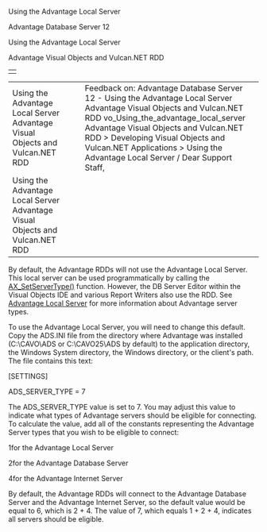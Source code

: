 Using the Advantage Local Server




Advantage Database Server 12  

Using the Advantage Local Server

Advantage Visual Objects and Vulcan.NET RDD

|  |
| --- |
|  |

|  |  |  |  |  |
| --- | --- | --- | --- | --- |
| Using the Advantage Local Server  Advantage Visual Objects and Vulcan.NET RDD |  |  | Feedback on: Advantage Database Server 12 - Using the Advantage Local Server Advantage Visual Objects and Vulcan.NET RDD vo\_Using\_the\_advantage\_local\_server Advantage Visual Objects and Vulcan.NET RDD > Developing Visual Objects and Vulcan.NET Applications > Using the Advantage Local Server / Dear Support Staff, |  |
| Using the Advantage Local Server  Advantage Visual Objects and Vulcan.NET RDD |  |  |  |  |

By default, the Advantage RDDs will not use the Advantage Local Server. This local server can be used programmatically by calling the [AX\_SetServerType()](vo_ax_setservertype.htm) function. However, the DB Server Editor within the Visual Objects IDE and various Report Writers also use the RDD. See [Advantage Local Server](master_advantage_local_server.htm) for more information about Advantage server types.

To use the Advantage Local Server, you will need to change this default. Copy the ADS.INI file from the directory where Advantage was installed (C:\CAVO\ADS or C:\CAVO25\ADS by default) to the application directory, the Windows System directory, the Windows directory, or the client's path. The file contains this text:

[SETTINGS]

ADS\_SERVER\_TYPE = 7

The ADS\_SERVER\_TYPE value is set to 7. You may adjust this value to indicate what types of Advantage servers should be eligible for connecting. To calculate the value, add all of the constants representing the Advantage Server types that you wish to be eligible to connect:

1for the Advantage Local Server

2for the Advantage Database Server

4for the Advantage Internet Server

By default, the Advantage RDDs will connect to the Advantage Database Server and the Advantage Internet Server, so the default value would be equal to 6, which is 2 + 4. The value of 7, which equals 1 + 2 + 4, indicates all servers should be eligible.